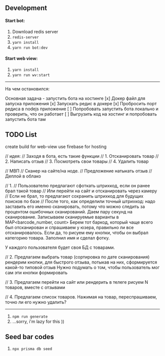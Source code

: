  ## Development
#### Start bot:
1. Download redis server
2. `redis-server`
3. `yarn install`
4. `yarn run bot:dev`

#### Start web view:
1. `yarn install`
2. `yarn run wv:start`

------

На чем остановился:

Основная задача - запустить бота на хостинге
[x] Докер файл для запуска приложения
[x] Запускать редис в докере
[x] Пробросить порт редиса в nodejs приложение 
[ ] Попробовать запустить бота локально и проверить, что он работает
[ ] Выгрузить код на хостинг и попробовать запустить бота там


## TODO List
create build for web-view
use firebase for hosting

// идея:
// Заходя в бота, есть такие функции
// 1. Отсканировать товар
// 2. Написать отзыв
// 3. Посмотреть свои товары
// 4. Удалить товар

// МВП
// Сканер на сайте/на ноде.
// Предложение натыкать отзыв
// Деплой в облако


// 1.
// Пользователю предлагают сфоткать штрихкод, если он ранее брал такой товар
// Или перейти на сайт и отсканировать через камеру
// Если не брал, то предлагают сохранить штрихкод для будущих поисков по базе
// После того, как определили точный штрихкод:
    надо заставить его именно сканировать, потому что можно следить за процентом
    ошибочных сканирований. Даем пару секунд на сканирование.
    Записываем сканируемые варианты в MAP<barcode_number, count>
    Берем тот баркод, который чаще всего был отсканирован и спрашиваем у юзера, правильно ли все отсканировалось. Если да, то рисуем ему кнопки, чтобы он выбрал категорию товара. Заполнил имя и сделал фотку.
    
У каждого пользователя будет своя БД с товарами.

// 2. Предлагаем выбрать товар (сортировка по дате сканирования)
   рендерим кнопки, для быстрого отзыва, потыкав на них, сформируется какой-то типовой отзыв
   Нужно подумать о том, чтобы пользователь мог сам эти кнопки формировать

// 3. Предлагаем перейти на сайт или рендерить в телеге
   рисуем N товаров, вместе с отзывами

// 4. Предлагаем список товаров. Нажимая на товар, переспрашиваем, точно ли его нужно удалить?

-----------

1. `npm run generate`
2. ...sorry, i'm lazy for this ))


## Seed bar codes

1. `npx prisma db seed`